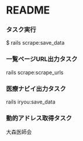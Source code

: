 # README

### タスク実行
$ rails scrape:save_data 

### 一覧ページURL出力タスク
rails scrape:scrape_urls

### 医療ナビイ出力タスク
rails iryou:save_data

### 動的アドレス取得タスク
大森医師会
